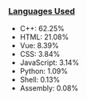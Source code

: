
### [Languages Used](https://github.com/sayakdattagupta/profstats) 

- C++: 62.25%
- HTML: 21.08%
- Vue: 8.39%
- CSS: 3.84%
- JavaScript: 3.14%
- Python: 1.09%
- Shell: 0.13%
- Assembly: 0.08%
